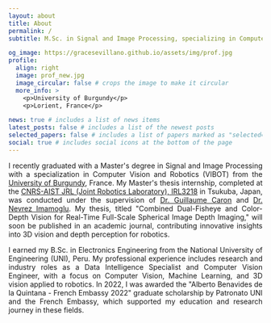```yaml
---
layout: about
title: About
permalink: /
subtitle: M.Sc. in Signal and Image Processing, specializing in Computer Vision and Robotics<br>B.Sc. in Electronics Engineering

og_image: https://gracesevillano.github.io/assets/img/prof.jpg
profile:
  align: right
  image: prof_new.jpg
  image_circular: false # crops the image to make it circular
  more_info: >
    <p>University of Burgundy</p>
    <p>Lorient, France</p>

news: true # includes a list of news items
latest_posts: false # includes a list of the newest posts
selected_papers: false # includes a list of papers marked as "selected={true}"
social: true # includes social icons at the bottom of the page
---
```


<div style="text-align: justify;">
I recently graduated with a Master's degree in Signal and Image Processing with a specialization in Computer Vision and Robotics (VIBOT) from the <a href="https://www.u-bourgogne.fr/" target="_blank">University of Burgundy</a>, France. My Master's thesis internship, completed at the <a href="https://unit.aist.go.jp/jrl-22022" target="_blank">CNRS-AIST JRL (Joint Robotics Laboratory), IRL3218</a> in Tsukuba, Japan, was conducted under the supervision of <a href="https://home.mis.u-picardie.fr/~g-caron/fr/" target="_blank">Dr. Guillaume Caron</a> and <a href="https://nevrez.github.io/" target="_blank">Dr. Nevrez Imamoglu</a>. My thesis, titled "Combined Dual-Fisheye and Color-Depth Vision for Real-Time Full-Scale Spherical Image Depth Imaging," will soon be published in an academic journal, contributing innovative insights into 3D vision and depth perception for robotics.

I earned my B.Sc. in Electronics Engineering from the National University of Engineering (UNI), Peru. My professional experience includes research and industry roles as a Data Intelligence Specialist and Computer Vision Engineer, with a focus on Computer Vision, Machine Learning, and 3D vision applied to robotics. In 2022, I was awarded the "Alberto Benavides de la Quintana - French Embassy 2022" graduate scholarship by Patronato UNI and the French Embassy, which supported my education and research journey in these fields.
</div>
